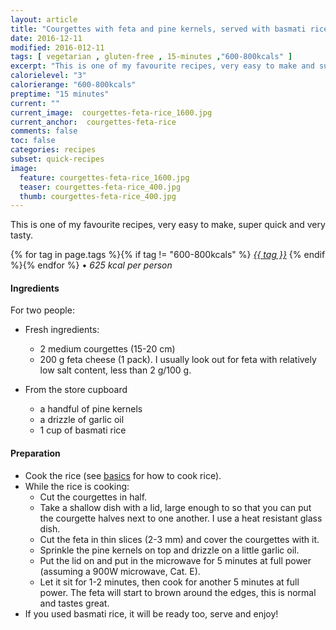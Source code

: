 ```yaml
---
layout: article
title: "Courgettes with feta and pine kernels, served with basmati rice"
date: 2016-12-11
modified: 2016-012-11
tags: [ vegetarian , gluten-free , 15-minutes ,"600-800kcals" ]
excerpt: "This is one of my favourite recipes, very easy to make and super quick"
calorielevel: "3"
calorierange: "600-800kcals"
preptime: "15 minutes"
current: ""
current_image:  courgettes-feta-rice_1600.jpg
current_anchor:  courgettes-feta-rice
comments: false
toc: false
categories: recipes
subset: quick-recipes
image:
  feature: courgettes-feta-rice_1600.jpg
  teaser: courgettes-feta-rice_400.jpg
  thumb: courgettes-feta-rice_400.jpg
---
```


This is one of my favourite recipes, very easy to make, super quick and very tasty. 

{% for tag in page.tags %}{% if tag != "600-800kcals" %}&nbsp;<a class="post-tag" href="{{ site.url}}/tags/#{{ tag }}">_{{ tag }}_</a>&nbsp;{% endif %}{% endfor %} &bull;&nbsp;<em>625&nbsp;kcal&nbsp;per&nbsp;person</em>&nbsp;&nbsp;<a href="{{ site.url}}/tags/#600-800kcals"><img src="{{ site.url }}/images/battery_lvl_3.png" style="height:1.0em;"></a>

#### Ingredients

For two people:

- Fresh ingredients:
  - 2 medium courgettes (15-20 cm)
  - 200 g feta cheese (1 pack). I usually look out for feta with relatively low salt content, less than 2 g/100 g.

- From the store cupboard  
  - a handful of pine kernels
  - a drizzle of garlic oil
  - 1 cup of basmati rice

#### Preparation
- Cook the rice (see <a href="{{ site.url }}/basics">basics</a> for how to cook rice).
- While the rice is cooking:
	- Cut the courgettes in half.
	- Take a shallow dish with a lid, large enough to so that you can put the courgette halves next to one another. I use a heat resistant glass dish.
	- Cut the feta in thin slices (2-3 mm) and cover the courgettes with it.
	- Sprinkle the pine kernels on top and drizzle on a little garlic oil.
	- Put the lid on and put in the microwave for 5 minutes at full power (assuming a 900W microwave, Cat. E).
	- Let it sit for 1-2 minutes, then cook for another 5 minutes at full power. The feta will start to brown around the edges, this is normal and tastes great.
- If you used basmati rice, it will be ready too, serve and enjoy!


